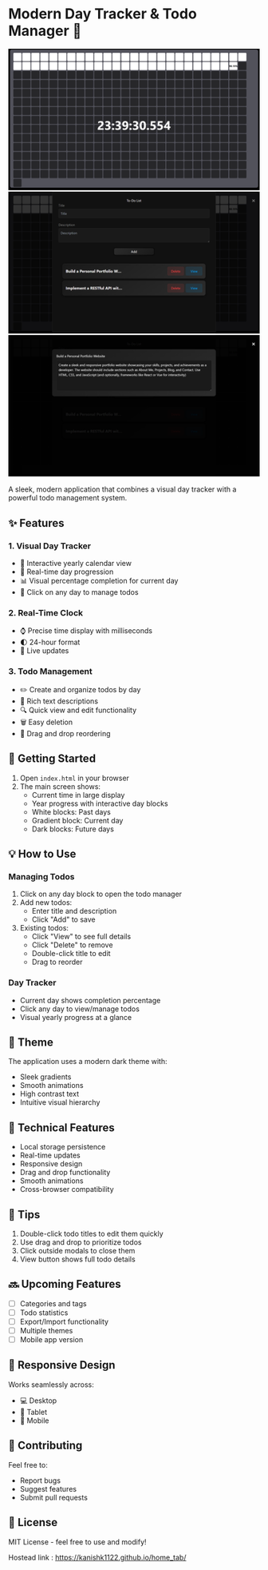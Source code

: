 # Modern Day Tracker & Todo Manager 🌟

![Day Tracker Preview](./Screenshot%202025-02-20%20233945.png)
![Add Tasks](./Screenshot%202025-02-20%20234028.png)
![Task Preview](./Screenshot%202025-02-20%20233836.png)

A sleek, modern application that combines a visual day tracker with a powerful todo management system.

## ✨ Features

### 1. Visual Day Tracker

- 📅 Interactive yearly calendar view
- 🔄 Real-time day progression
- 📊 Visual percentage completion for current day
- 🎯 Click on any day to manage todos

### 2. Real-Time Clock

- ⌚ Precise time display with milliseconds
- 🌓 24-hour format
- 🔄 Live updates

### 3. Todo Management

- ✏️ Create and organize todos by day
- 📝 Rich text descriptions
- 🔍 Quick view and edit functionality
- 🗑️ Easy deletion
- 🔄 Drag and drop reordering

## 🚀 Getting Started

1. Open `index.html` in your browser
2. The main screen shows:
   - Current time in large display
   - Year progress with interactive day blocks
   - White blocks: Past days
   - Gradient block: Current day
   - Dark blocks: Future days

## 💡 How to Use

### Managing Todos

1. Click on any day block to open the todo manager
2. Add new todos:
   - Enter title and description
   - Click "Add" to save
3. Existing todos:
   - Click "View" to see full details
   - Click "Delete" to remove
   - Double-click title to edit
   - Drag to reorder

### Day Tracker

- Current day shows completion percentage
- Click any day to view/manage todos
- Visual yearly progress at a glance

## 🎨 Theme

The application uses a modern dark theme with:

- Sleek gradients
- Smooth animations
- High contrast text
- Intuitive visual hierarchy

## 🔧 Technical Features

- Local storage persistence
- Real-time updates
- Responsive design
- Drag and drop functionality
- Smooth animations
- Cross-browser compatibility

## 🎯 Tips

1. Double-click todo titles to edit them quickly
2. Use drag and drop to prioritize todos
3. Click outside modals to close them
4. View button shows full todo details

## 🔜 Upcoming Features

- [ ] Categories and tags
- [ ] Todo statistics
- [ ] Export/Import functionality
- [ ] Multiple themes
- [ ] Mobile app version

## 📱 Responsive Design

Works seamlessly across:

- 💻 Desktop
- 📱 Tablet
- 📱 Mobile

## 🤝 Contributing

Feel free to:

- Report bugs
- Suggest features
- Submit pull requests

## 📝 License

MIT License - feel free to use and modify!

Hostead link : https://kanishk1122.github.io/home_tab/
